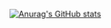 [![Anurag's GitHub stats](https://github-readme-stats.vercel.app/api?OliFady=anuraghazra)](https://github.com/anuraghazra/github-readme-stats)
